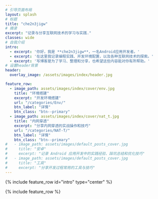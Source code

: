 ```yaml
---
# 引导页面布局
layout: splash
# 标题
title: "che2n3jigw"
# 摘录
excerpt: "记录与分享互联网技术的学习与实践."
classes: wide
# 自我介绍
intro: 
  - excerpt: '你好，我是 **che2n3jigw**，一名Android应用开发者。'
  - excerpt: '在这里我记录编程实践、开发环境配置，以及各种互联网技术的探索。'
  - excerpt: '写博客是为了学习、整理和分享，也希望这些内容能对你有所帮助。'
# 设置header背景
header:
  overlay_image: /assets/images/index/header.jpg

feature_row:
  - image_path: assets/images/index/cover/env.jpg
    title: "环境搭建"
    excerpt: "开发环境搭建"
    url: "/categories/Env/"
    btn_label: "详情"
    btn_class: "btn--primary"
  - image_path: assets/images/index/cover/nat_t.jpg
    title: "内网穿透"
    excerpt: "分享内网穿透的实战操作和技巧"
    url: "/categories/NAT-T/"
    btn_label: "详情"
    btn_class: "btn--primary"
#   - image_path: assets/images/default_posts_cover.jpg
#     title: "安卓"
#     excerpt: "记录 Android 应用开发中的实践经验、踩坑总结和优化技巧"
#   - image_path: assets/images/default_posts_cover.jpg
#     title: "工具"
#     excerpt: "分享开发过程常用的工具与技巧"
---
```


{% include feature_row id="intro" type="center" %}

{% include feature_row %}

<!-- {% include feature_row id="feature_row2" type="left" %}

{% include feature_row id="feature_row3" type="right" %}

{% include feature_row id="feature_row4" type="center" %} -->